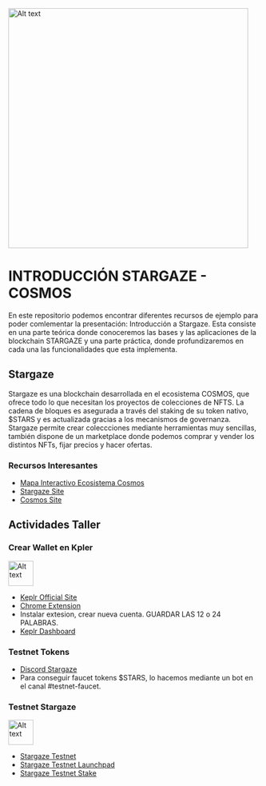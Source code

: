 <img title="a title" alt="Alt text" width="480" src="https://4266274253-files.gitbook.io/~/files/v0/b/gitbook-x-prod.appspot.com/o/spaces%2FSInMUrk5zXO1wiVbvasJ%2Fuploads%2FcZIK4ksJSZhdW0cAzM2y%2Fstargaze_logo_800.svg?alt=media&token=60d1324d-f844-4aa6-a86e-daa212634380">

INTRODUCCIÓN STARGAZE - COSMOS
======

En este repositorio podemos encontrar diferentes recursos de ejemplo para poder comlementar la presentación: Introducción a Stargaze. Esta consiste en una parte teórica donde conoceremos las bases y las aplicaciones de la blockchain STARGAZE y una parte práctica, donde profundizaremos en cada una las funcionalidades que esta implementa.

## Stargaze

Stargaze es una blockchain desarrollada en el ecosistema COSMOS, que ofrece todo lo que necesitan los proyectos de colecciones de NFTS. La cadena de bloques es asegurada a través del staking de su token nativo, $STARS y es actualizada gracias a los mecanismos de governanza. Stargaze permite crear coleccciones mediante herramientas muy sencillas, también dispone de un marketplace donde podemos comprar y vender los distintos NFTs, fijar precios y hacer ofertas. 

### Recursos Interesantes 

* [Mapa Interactivo Ecosistema Cosmos](https://mapofzones.com/)
* [Stargaze Site](https://stargaze.fi/)
* [Cosmos Site](https://cosmos.network/)

## Actividades Taller

### Crear Wallet en Kpler
<img title="a title" alt="Alt text" width="50" src="https://assets.website-files.com/62dbc9b6b1444851f065c74a/62dbc9b6b144486e7b65c7ff_Keplr_logo_ver.1.3_Keplr_logo_white.png">

* [Keplr Official Site](https://www.keplr.app/)
* [Chrome Extension](https://chrome.google.com/webstore/detail/keplr/dmkamcknogkgcdfhhbddcghachkejeap)
* Instalar extesion, crear nueva cuenta. GUARDAR LAS 12 o 24 PALABRAS.
* [Keplr Dashboard](https://testnet.keplr.app/)

### Testnet Tokens

* [Discord Stargaze](https://discord.gg/stargaze)
* Para conseguir faucet tokens $STARS, lo hacemos mediante un bot en el canal #testnet-faucet.

### Testnet Stargaze
<img title="a title" alt="Alt text" width="50" src="https://miro.medium.com/max/1400/1*PIWmEFMXvzJr2yYt7f_3CQ.png">

* [Stargaze Testnet](https://testnet.publicawesome.dev/)
* [Stargaze Testnet Launchpad](https://testnet.publicawesome.dev/launchpad)
* [Stargaze Testnet Stake](https://testnet.publicawesome.dev/stake)
